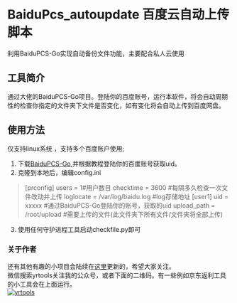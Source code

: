 # BaiduPcs_autoupdate 百度云自动上传脚本

利用BaiduPCS-Go实现自动备份文件功能，主要配合私人云使用

## 工具简介
通过大佬的BaiduPCS-Go项目。登陆你的百度账号，运行本软件，将会自动周期性的检查你指定的文件夹下文件是否变化，如有变化将会自动上传到百度网盘。
## 使用方法
仅支持linux系统 ，支持多个百度账户使用;
 1. 下载[BaiduPCS-Go](https://github.com/iikira/BaiduPCS-Go),并根据教程登陆你的百度账号获取uid。
 2. 克隆到本地后，编辑config.ini
> [prconfig]
users = 1#用户数目
checktime = 3600 #每隔多久检查一次文件改动并上传
loglocate = /var/log/baidu.log #log存储地址
[user1]
uid = xxxxx #通过BaiduPCS-Go登陆你的账号，获取的uid
upload_path = /root/upload #需要上传的文件(此文件夹下所有文件/文件夹将全部上传)

 3. 使用任何守护进程工具启动checkfile.py即可

### 关于作者
还有其他有趣的小项目会陆续在[这里](https://www.yrblog.cn/ "这里")更新的，希望大家关注。<br>
微信搜索yrtools关注我的公众号，或者下面的二维码。有一些例如京东返利工具的小工具会在上面运行。<br>
[![yrtools](https://www.yrblog.cn/wp-content/uploads/2019/08/%E5%BE%AE%E4%BF%A1%E6%88%AA%E5%9B%BE_20190821220711.png "yrtools")](https://www.yrblog.cn/wp-content/uploads/2019/08/%E5%BE%AE%E4%BF%A1%E6%88%AA%E5%9B%BE_20190821220711.png "yrtools")
 
